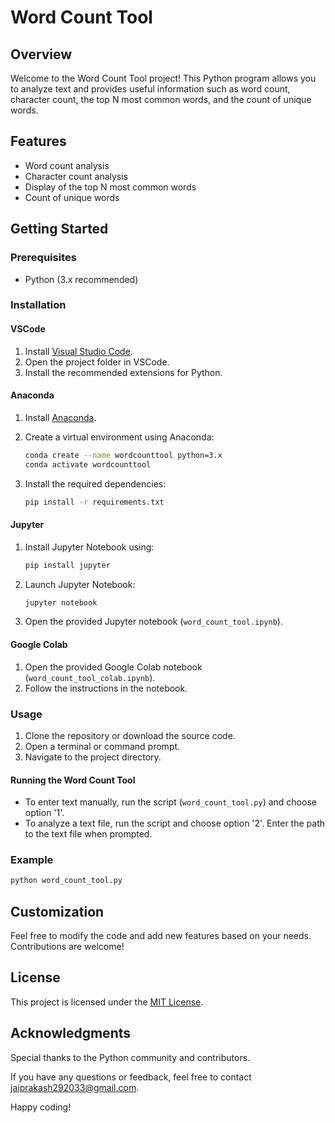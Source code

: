 # Word Count Tool

## Overview

Welcome to the Word Count Tool project! This Python program allows you to analyze text and provides useful information such as word count, character count, the top N most common words, and the count of unique words.

## Features

- Word count analysis
- Character count analysis
- Display of the top N most common words
- Count of unique words

## Getting Started

### Prerequisites

- Python (3.x recommended)

### Installation

#### VSCode

1. Install [Visual Studio Code](https://code.visualstudio.com/).
2. Open the project folder in VSCode.
3. Install the recommended extensions for Python.

#### Anaconda

1. Install [Anaconda](https://www.anaconda.com/products/individual).
2. Create a virtual environment using Anaconda:

   ```bash
   conda create --name wordcounttool python=3.x
   conda activate wordcounttool
   ```

3. Install the required dependencies:

   ```bash
   pip install -r requirements.txt
   ```

#### Jupyter

1. Install Jupyter Notebook using:

   ```bash
   pip install jupyter
   ```

2. Launch Jupyter Notebook:

   ```bash
   jupyter notebook
   ```

3. Open the provided Jupyter notebook (`word_count_tool.ipynb`).

#### Google Colab

1. Open the provided Google Colab notebook (`word_count_tool_colab.ipynb`).
2. Follow the instructions in the notebook.

### Usage

1. Clone the repository or download the source code.
2. Open a terminal or command prompt.
3. Navigate to the project directory.

#### Running the Word Count Tool

- To enter text manually, run the script (`word_count_tool.py`) and choose option '1'.
- To analyze a text file, run the script and choose option '2'. Enter the path to the text file when prompted.

### Example

```bash
python word_count_tool.py
```

## Customization

Feel free to modify the code and add new features based on your needs. Contributions are welcome!

## License

This project is licensed under the [MIT License](LICENSE).

## Acknowledgments

Special thanks to the Python community and contributors.

If you have any questions or feedback, feel free to contact jaiprakash292033@gmail.com.

Happy coding!

